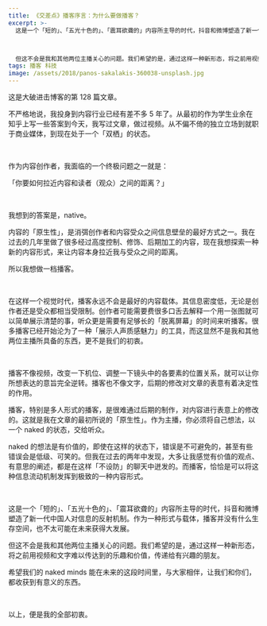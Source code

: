 ```yaml
---
title: 《交差点》播客序言：为什么要做播客？
excerpt: >-
  这是一个「短的」、「五光十色的」、「震耳欲聋的」内容所主导的时代，抖音和微博塑造了新一代中国人对信息的反射机制。作为一种形式与载体，播客并没有什么生存空间，也不太可能在未来获得大发展。



  但这不会是我和其他两位主播关心的问题。我们希望的是，通过这样一种新形态，将之前用视频和文字难以传达到的乐趣和价值，传递给有兴趣的朋友。
tags: 播客 科技
image: /assets/2018/panos-sakalakis-360038-unsplash.jpg
---
```


这是大破进击博客的第 128 篇文章。

不严格地说，我投身到内容行业已经有差不多 5 年了。从最初的作为学生业余在知乎上写一些答案到今天，我写过文章，做过视频。从不偏不倚的独立立场到就职于商业媒体，到现在处于一个「双栖」的状态。

<br>

作为内容创作者，我面临的一个终极问题之一就是：

「你要如何拉近内容和读者（观众）之间的距离？」

<br>

我想到的答案是，native。

内容的「原生性」，是消弭创作者和内容受众之间信息壁垒的最好方式之一。我在过去的几年里做了很多经过高度控制、修饰、后期加工的内容，现在我想探索一种新的内容形式，来让内容本身拉近我与受众之间的距离。

所以我想做一档播客。

<br>

在这样一个视觉时代，播客永远不会是最好的内容载体。其信息密度低，无论是创作者还是受众都相当受限制。创作者可能需要费很多口舌去解释一个用一张图就可以简单展示清楚的事，听众更是需要有足够长的「脱离屏幕」的时间来听播客。很多播客已经开始沦为了一种「展示人声质感魅力」的工具，而这显然不是我和其他两位主播所具备的东西，更不是我们的初衷。

<br>

播客不像视频，改变一下机位、调整一下镜头中的各要素的位置关系，就可以让你所想表达的意旨完全逆转。播客也不像文字，后期的修改对文章的表意有着决定性的作用。

播客，特别是多人形式的播客，是很难通过后期的制作，对内容进行表意上的修改的。这就是我在文章的最初所说的「原生性」。作为主播，你必须将自己想法，以一个 naked 的状态，交给听众。

naked 的想法是有价值的，即使在这样的状态下，错误是不可避免的，甚至有些错误会是低级、可笑的。但我在过去的两年中发现，大多让我感觉有价值的观点、有意思的阐述，都是在这样「不设防」的聊天中迸发的。而播客，恰恰是可以将这种信息流动机制发挥到极致的一种内容形式。

<br>

这是一个「短的」、「五光十色的」、「震耳欲聋的」内容所主导的时代，抖音和微博塑造了新一代中国人对信息的反射机制。作为一种形式与载体，播客并没有什么生存空间，也不太可能在未来获得大发展。

但这不会是我和其他两位主播关心的问题。我们希望的是，通过这样一种新形态，将之前用视频和文字难以传达到的乐趣和价值，传递给有兴趣的朋友。

希望我们的 naked minds 能在未来的这段时间里，与大家相伴，让我们和你们，都收获到有意义的东西。

<br>

以上，便是我的全部初衷。
